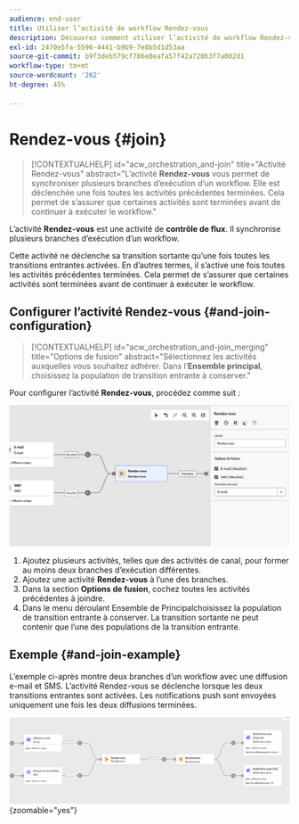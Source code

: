 ```yaml
---
audience: end-user
title: Utiliser l’activité de workflow Rendez-vous
description: Découvrez comment utiliser l’activité de workflow Rendez-vous.
exl-id: 2470e5fa-5596-4441-b9b9-7e8b5d1d53aa
source-git-commit: b9f3deb579cf786e0eafa57f42a728b3f7a002d1
workflow-type: tm+mt
source-wordcount: '262'
ht-degree: 45%

---
```


# Rendez-vous {#join}

>[!CONTEXTUALHELP]
>id="acw_orchestration_and-join"
>title="Activité Rendez-vous"
>abstract="L’activité **Rendez-vous** vous permet de synchroniser plusieurs branches d’exécution d’un workflow. Elle est déclenchée une fois toutes les activités précédentes terminées. Cela permet de s’assurer que certaines activités sont terminées avant de continuer à exécuter le workflow."

L’activité **Rendez-vous** est une activité de **contrôle de flux**. Il synchronise plusieurs branches d’exécution d’un workflow.

Cette activité ne déclenche sa transition sortante qu’une fois toutes les transitions entrantes activées. En d’autres termes, il s’active une fois toutes les activités précédentes terminées. Cela permet de s’assurer que certaines activités sont terminées avant de continuer à exécuter le workflow.

## Configurer l’activité Rendez-vous {#and-join-configuration}

>[!CONTEXTUALHELP]
>id="acw_orchestration_and-join_merging"
>title="Options de fusion"
>abstract="Sélectionnez les activités auxquelles vous souhaitez adhérer. Dans l’**Ensemble principal**, choisissez la population de transition entrante à conserver."

Pour configurer l’activité **Rendez-vous**, procédez comme suit :

![Capture d’écran affichant l’interface de configuration de l’activité AND-join.](../assets/workflow-andjoin.png)

1. Ajoutez plusieurs activités, telles que des activités de canal, pour former au moins deux branches d’exécution différentes.
1. Ajoutez une activité **Rendez-vous** à l’une des branches.
1. Dans la section **Options de fusion**, cochez toutes les activités précédentes à joindre.
1. Dans le menu déroulant Ensemble de Principal **&#x200B;**&#x200B;choisissez la population de transition entrante à conserver. La transition sortante ne peut contenir que l’une des populations de la transition entrante.

## Exemple {#and-join-example}

L’exemple ci-après montre deux branches d’un workflow avec une diffusion e-mail et SMS. L’activité Rendez-vous se déclenche lorsque les deux transitions entrantes sont activées. Les notifications push sont envoyées uniquement une fois les deux diffusions terminées.

![Exemple de workflow avec deux branches, affichant la diffusion par e-mail et par SMS suivie de notifications push.](../assets/workflow-andjoin-example.png){zoomable="yes"}